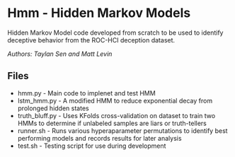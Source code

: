 # Hmm - Hidden Markov Models

Hidden Markov Model code developed from scratch to be used to identify deceptive behavior from the ROC-HCI deception dataset. 

*Authors: Taylan Sen and Matt Levin*


## Files
* hmm.py - Main code to implenet and test HMM
* lstm_hmm.py - A modified HMM to reduce exponential decay from prolonged hidden states
* truth_bluff.py - Uses KFolds cross-validation on dataset to train two HMMs to determine if unlabeled samples are liars or truth-tellers
* runner.sh - Runs various hyperaparameter permutations to identify best performing models and records results for later analysis
* test.sh - Testing script for use during development
